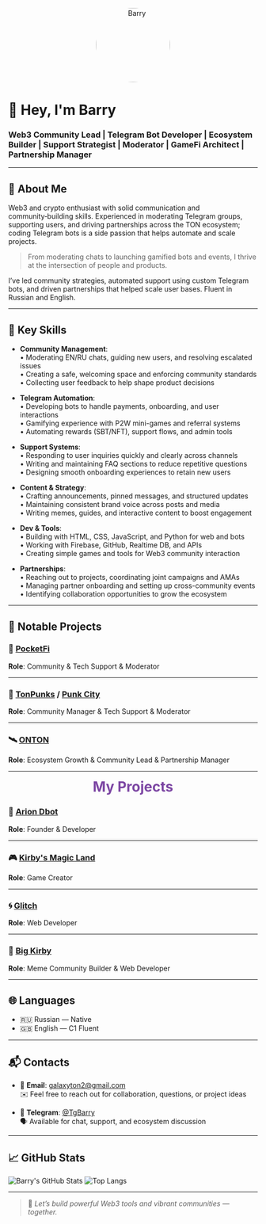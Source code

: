 <p align="center">
  <img src="https://avatars.githubusercontent.com/galaton2" width="150" style="border-radius:50%;" alt="Barry" />
</p>

# 👋 Hey, I'm Barry

### Web3 Community Lead | Telegram Bot Developer | Ecosystem Builder | Support Strategist | Moderator | GameFi Architect | Partnership Manager


---

## 🧠 About Me

Web3 and crypto enthusiast with solid communication and community‑building
skills. Experienced in moderating Telegram groups, supporting users, and driving
partnerships across the TON ecosystem; coding Telegram bots is a side passion
that helps automate and scale projects.

> From moderating chats to launching gamified bots and events, I thrive at the intersection of people and products.

I’ve led community strategies, automated support using custom Telegram bots, and driven partnerships that helped scale user bases. Fluent in Russian and English.

---

## 🔧 Key Skills

- **Community Management**:  
  • Moderating EN/RU chats, guiding new users, and resolving escalated issues  
  • Creating a safe, welcoming space and enforcing community standards  
  • Collecting user feedback to help shape product decisions

- **Telegram Automation**:  
  • Developing bots to handle payments, onboarding, and user interactions  
  • Gamifying experience with P2W mini-games and referral systems  
  • Automating rewards (SBT/NFT), support flows, and admin tools

- **Support Systems**:  
  • Responding to user inquiries quickly and clearly across channels  
  • Writing and maintaining FAQ sections to reduce repetitive questions  
  • Designing smooth onboarding experiences to retain new users

- **Content & Strategy**:  
  • Crafting announcements, pinned messages, and structured updates  
  • Maintaining consistent brand voice across posts and media  
  • Writing memes, guides, and interactive content to boost engagement

- **Dev & Tools**:  
  • Building with HTML, CSS, JavaScript, and Python for web and bots  
  • Working with Firebase, GitHub, Realtime DB, and APIs  
  • Creating simple games and tools for Web3 community interaction

- **Partnerships**:  
  • Reaching out to projects, coordinating joint campaigns and AMAs  
  • Managing partner onboarding and setting up cross-community events  
  • Identifying collaboration opportunities to grow the ecosystem

---

## 🚀 Notable Projects

### 🧩 [PocketFi](https://t.me/Pocketfi)
**Role**: Community & Tech Support & Moderator

---

### 🧠 [TonPunks](https://t.me/tonpunks) / [Punk City](https://t.me/punkton)
**Role**: Community Manager & Tech Support & Moderator 

---

### 🛰️ [ONTON](https://t.me/ontonlive)
**Role**: Ecosystem Growth & Community Lead & Partnership Manager

---
<h1 style="color:#7c46a3;text-align:center;margin:8px 0 0 0">My Projects</h1>

### 🔧 [Arion Dbot](https://t.me/Arion_Dbot)
**Role**: Founder & Developer

---

### 🎮 [Kirby's Magic Land](https://t.me/kirbyflybot)
**Role**: Game Creator

---

### 🌀 [Glitch](https://fixglitch.xyz/)
**Role**: Web Developer

---

### 🌈 [Big Kirby](https://t.me/bigKirby)
**Role**: Meme Community Builder & Web Developer

---

## 🌐 Languages

- 🇷🇺 Russian — Native
- 🇬🇧 English — C1 Fluent

---

## 📬 Contacts

- 📧 **Email**: [galaxyton2@gmail.com](mailto:galaxyton2@gmail.com)  
  ✉️ Feel free to reach out for collaboration, questions, or project ideas

- 💬 **Telegram**: [@TgBarry](https://t.me/TgBarry)  
  🗣️ Available for chat, support, and ecosystem discussion

---

## 📈 GitHub Stats

![Barry's GitHub Stats](https://github-readme-stats.vercel.app/api?username=your-username-here&show_icons=true&theme=tokyonight&count_private=true)
![Top Langs](https://github-readme-stats.vercel.app/api/top-langs/?username=your-username-here&layout=compact&theme=tokyonight)

---

> 💬 *Let’s build powerful Web3 tools and vibrant communities — together.*
